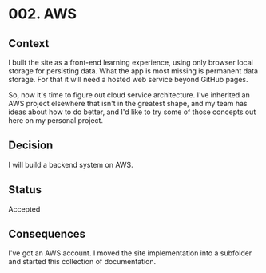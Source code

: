 # 002. AWS

## Context

I built the site as a front-end learning experience, using only browser local storage for persisting data. What the app is most missing is permanent data storage. For that it will need a hosted web service beyond GitHub pages.

So, now it's time to figure out cloud service architecture. I've inherited an AWS project elsewhere that isn't in the greatest shape, and my team has ideas about how to do better, and I'd like to try some of those concepts out here on my personal project.

## Decision

I will build a backend system on AWS.

## Status

Accepted

## Consequences

I've got an AWS account. I moved the site implementation into a subfolder and started this collection of documentation.

